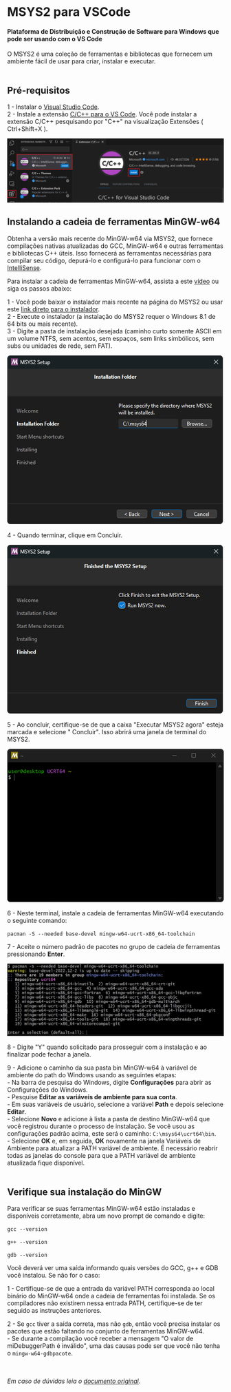 # MSYS2 para VSCode

<h4>Plataforma de Distribuição e Construção de Software para Windows que pode ser usando com o VS Code</h2>
O MSYS2 é uma coleção de ferramentas e bibliotecas que fornecem um ambiente fácil de usar para criar, instalar e executar.
<br/><br/>

## Pré-requisitos
1 - Instalar o <a href="https://code.visualstudio.com/download">Visual Studio Code</a>.  
2 - Instale a extensão <a href="https://marketplace.visualstudio.com/items?itemName=ms-vscode.cpptools">C/C++ para o VS Code</a>. Você pode instalar a extensão C/C++ pesquisando por "C++" na visualização Extensões ( Ctrl+Shift+X ).  

<img src="https://github.com/CleyltonAlcantara/MSYS/blob/main/VSCode/Extension-C++.png">
<br/>

## Instalando a cadeia de ferramentas MinGW-w64

Obtenha a versão mais recente do MinGW-w64 via MSYS2, que fornece compilações nativas atualizadas do GCC, MinGW-w64 e outras ferramentas e bibliotecas C++ úteis. Isso fornecerá as ferramentas necessárias para compilar seu código, depurá-lo e configurá-lo para funcionar com o <a href="https://code.visualstudio.com/docs/editing/intellisense">IntelliSense</a>.  

Para instalar a cadeia de ferramentas MinGW-w64, assista a este <a href="https://youtu.be/oC69vlWofJQ">vídeo</a> ou siga os passos abaixo:  

1 - Você pode baixar o instalador mais recente na página do MSYS2 ou usar este <a href="https://github.com/msys2/msys2-installer/releases/download/2025-02-21/msys2-x86_64-20250221.exe">link direto para o instalador</a>.  
2 - Execute o instalador (a instalação do MSYS2 requer o Windows 8.1 de 64 bits ou mais recente).  
3 -	Digite a pasta de instalação desejada (caminho curto somente ASCII em um volume NTFS, sem acentos, sem espaços, sem links simbólicos, sem subs ou unidades de rede, sem FAT).  

<img src="https://github.com/CleyltonAlcantara/MSYS/blob/main/VSCode/Captura1.png">

4 - Quando terminar, clique em Concluir.  

<img src="https://github.com/CleyltonAlcantara/MSYS/blob/main/VSCode/Captura2.png">

5 - Ao concluir, certifique-se de que a caixa "Executar MSYS2 agora" esteja marcada e selecione " Concluir". Isso abrirá uma janela de terminal do MSYS2.  

<img src="https://github.com/CleyltonAlcantara/MSYS/blob/main/VSCode/Captura3.png">

6 -  Neste terminal, instale a cadeia de ferramentas MinGW-w64 executando o seguinte comando:  

```shell
pacman -S --needed base-devel mingw-w64-ucrt-x86_64-toolchain
```

7 - Aceite o número padrão de pacotes no grupo de cadeia de ferramentas pressionando __Enter__.  

<img src="https://github.com/CleyltonAlcantara/MSYS/blob/main/VSCode/Packages-toolchain-MSYS.png">

8 - Digite "Y" quando solicitado para prosseguir com a instalação e ao finalizar pode fechar a janela.  

9 - Adicione o caminho da sua pasta bin MinGW-w64 à variável de ambiente do path do Windows usando as seguintes etapas:  
    - Na barra de pesquisa do Windows, digite __Configurações__ para abrir as Configurações do Windows.  
    - Pesquise __Editar as variáveis de ambiente para sua conta__.  
    - Em suas variáveis ​​de usuário, selecione a variável __Path__ e depois selecione __Editar__.  
    - Selecione __Novo__ e adicione à lista a pasta de destino MinGW-w64 que você registrou durante o processo de instalação. Se você usou as configurações padrão acima, este será o caminho: `` C:\msys64\ucrt64\bin ``.  
    - Selecione __OK__ e, em seguida, __OK__ novamente na janela Variáveis ​​de Ambiente para atualizar a PATH variável de ambiente. É necessário reabrir todas as janelas do console para que a PATH variável de ambiente atualizada fique disponível.
</br></br>

## Verifique sua instalação do MinGW

Para verificar se suas ferramentas MinGW-w64 estão instaladas e disponíveis corretamente, abra um novo prompt de comando e digite:
```shell
gcc --version
```
```shell
g++ --version
```
```shell
gdb --version
```
Você deverá ver uma saída informando quais versões do GCC, g++ e GDB você instalou. Se não for o caso:  

1 - Certifique-se de que a entrada da variável PATH corresponda ao local binário do MinGW-w64 onde a cadeia de ferramentas foi instalada. Se os compiladores não existirem nessa entrada PATH, certifique-se de ter seguido as instruções anteriores.  

2 - Se ``gcc`` tiver a saída correta, mas não ``gdb``, então você precisa instalar os pacotes que estão faltando no conjunto de ferramentas MinGW-w64.  
    - Se durante a compilação você receber a mensagem "O valor de miDebuggerPath é inválido", uma das causas pode ser que você não tenha o ``mingw-w64-gdbpacote``.  
</br></br>

_Em caso de dúvidas leia o <a href="https://code.visualstudio.com/docs/cpp/config-mingw">documento original</a>_.
